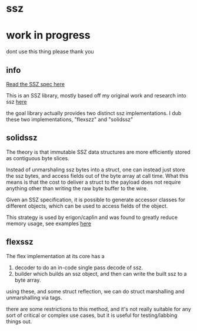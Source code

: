 # ssz


# work in progress

dont use this thing please thank you


## info

[Read the SSZ spec here](https://github.com/ethereum/consensus-specs/blob/dev/ssz/simple-serialize.md)

This is an SSZ library, mostly based off my original work and research into ssz [here](https://gfx.cafe/open/slowssz)

the goal library actually provides two distinct ssz implementations. I dub these two implementations, "flexszz" and "solidssz"


## solidssz

The theory is that immutable SSZ data structures are more efficiently stored as contiguous byte slices.

Instead of unmarshaling ssz bytes into a struct, one can instead just store the ssz bytes, and access fields out of the byte array at call time.
What this means is that the cost to deliver a struct to the payload does not require anything other than writing the raw byte buffer to the wire.

Given an SSZ specification, it is possible to generate accessor classes for different objects, which can be used to access fields of the object.

This strategy is used by erigon/caplin and was found to greatly reduce memory usage, see examples [here](https://github.com/erigontech/erigon/tree/main/cl/cltypes/solid)


## flexssz

The flex implementation at its core has a

1. decoder to do an in-code single pass decode of ssz.
2. builder which builds an ssz object, and then can write the built ssz to a byte array.

using these, and some struct reflection, we can do struct marshalling and unmarshalling via tags.

there are some restrictions to this method, and it's not really suitable for any sort of critical or complex use cases, but it is useful for testing/labbing things out.

